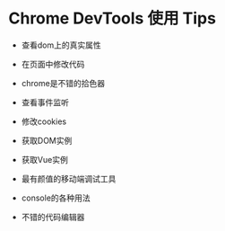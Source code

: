 # Chrome DevTools 使用 Tips

> 

- 查看dom上的真实属性

- 在页面中修改代码

- chrome是不错的拾色器

- 查看事件监听

- 修改cookies

- 获取DOM实例

- 获取Vue实例

- 最有颜值的移动端调试工具

- console的各种用法

- 不错的代码编辑器